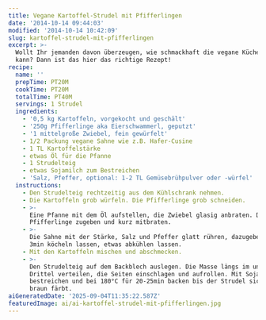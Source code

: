 ```yaml
---
title: Vegane Kartoffel-Strudel mit Pfifferlingen
date: '2014-10-14 09:44:03'
modified: '2014-10-14 10:42:09'
slug: kartoffel-strudel-mit-pfifferlingen
excerpt: >-
  Wollt Ihr jemanden davon überzeugen, wie schmackhaft die vegane Küche sein
  kann? Dann ist das hier das richtige Rezept!
recipe:
  name: ''
  prepTime: PT20M
  cookTime: PT20M
  totalTime: PT40M
  servings: 1 Strudel
  ingredients:
    - '0,5 kg Kartoffeln, vorgekocht und geschält'
    - '250g Pfifferlinge aka Eierschwammerl, geputzt'
    - '1 mittelgroße Zwiebel, fein gewürfelt'
    - 1/2 Packung vegane Sahne wie z.B. Hafer-Cusine
    - 1 TL Kartoffelstärke
    - etwas Öl für die Pfanne
    - 1 Strudelteig
    - etwas Sojamilch zum Bestreichen
    - 'Salz, Pfeffer, optional: 1-2 TL Gemüsebrühpulver oder -würfel'
  instructions:
    - Den Strudelteig rechtzeitig aus dem Kühlschrank nehmen.
    - Die Kartoffeln grob würfeln. Die Pfifferlinge grob schneiden.
    - >-
      Eine Pfanne mit dem Öl aufstellen, die Zwiebel glasig anbraten. Die
      Pfifferlinge zugeben und kurz mitbraten.
    - >-
      Die Sahne mit der Stärke, Salz und Pfeffer glatt rühren, dazugeben und für
      3min köcheln lassen, etwas abkühlen lassen.
    - Mit den Kartoffeln mischen und abschmecken.
    - >-
      Den Strudelteig auf dem Backblech auslegen. Die Masse längs im unteren
      Drittel verteilen, die Seiten einschlagen und aufrollen. Mit Sojamilch
      bestreichen und bei 180°C für 20-25min backen bis der Strudel sich schon
      braun färbt.
aiGeneratedDate: '2025-09-04T11:35:22.587Z'
featuredImage: ai/ai-kartoffel-strudel-mit-pfifferlingen.jpg
---
```


